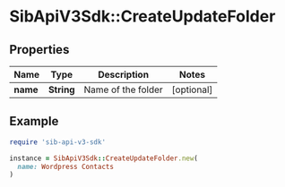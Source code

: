 # SibApiV3Sdk::CreateUpdateFolder

## Properties

| Name | Type | Description | Notes |
| ---- | ---- | ----------- | ----- |
| **name** | **String** | Name of the folder | [optional] |

## Example

```ruby
require 'sib-api-v3-sdk'

instance = SibApiV3Sdk::CreateUpdateFolder.new(
  name: Wordpress Contacts
)
```


